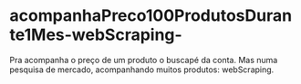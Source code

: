 # acompanhaPreco100ProdutosDurante1Mes-webScraping-
Pra acompanha o preço de um produto o buscapé da conta. Mas numa pesquisa de mercado, acompanhando muitos produtos: webScraping.
